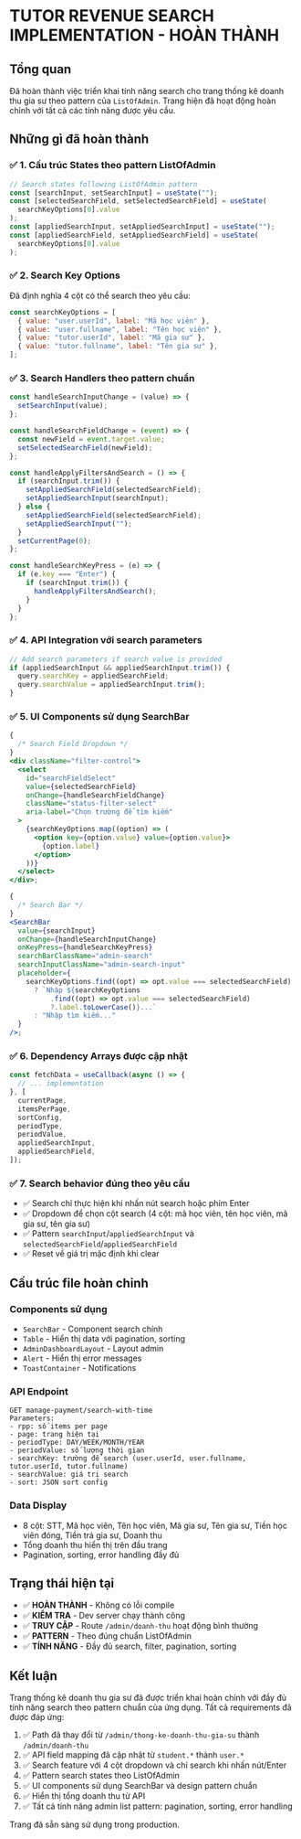# TUTOR REVENUE SEARCH IMPLEMENTATION - HOÀN THÀNH

## Tổng quan

Đã hoàn thành việc triển khai tính năng search cho trang thống kê doanh thu gia sư theo pattern của `ListOfAdmin`. Trang hiện đã hoạt động hoàn chỉnh với tất cả các tính năng được yêu cầu.

## Những gì đã hoàn thành

### ✅ 1. Cấu trúc States theo pattern ListOfAdmin

```jsx
// Search states following ListOfAdmin pattern
const [searchInput, setSearchInput] = useState("");
const [selectedSearchField, setSelectedSearchField] = useState(
  searchKeyOptions[0].value
);
const [appliedSearchInput, setAppliedSearchInput] = useState("");
const [appliedSearchField, setAppliedSearchField] = useState(
  searchKeyOptions[0].value
);
```

### ✅ 2. Search Key Options

Đã định nghĩa 4 cột có thể search theo yêu cầu:

```jsx
const searchKeyOptions = [
  { value: "user.userId", label: "Mã học viên" },
  { value: "user.fullname", label: "Tên học viên" },
  { value: "tutor.userId", label: "Mã gia sư" },
  { value: "tutor.fullname", label: "Tên gia sư" },
];
```

### ✅ 3. Search Handlers theo pattern chuẩn

```jsx
const handleSearchInputChange = (value) => {
  setSearchInput(value);
};

const handleSearchFieldChange = (event) => {
  const newField = event.target.value;
  setSelectedSearchField(newField);
};

const handleApplyFiltersAndSearch = () => {
  if (searchInput.trim()) {
    setAppliedSearchField(selectedSearchField);
    setAppliedSearchInput(searchInput);
  } else {
    setAppliedSearchField(selectedSearchField);
    setAppliedSearchInput("");
  }
  setCurrentPage(0);
};

const handleSearchKeyPress = (e) => {
  if (e.key === "Enter") {
    if (searchInput.trim()) {
      handleApplyFiltersAndSearch();
    }
  }
};
```

### ✅ 4. API Integration với search parameters

```jsx
// Add search parameters if search value is provided
if (appliedSearchInput && appliedSearchInput.trim()) {
  query.searchKey = appliedSearchField;
  query.searchValue = appliedSearchInput.trim();
}
```

### ✅ 5. UI Components sử dụng SearchBar

```jsx
{
  /* Search Field Dropdown */
}
<div className="filter-control">
  <select
    id="searchFieldSelect"
    value={selectedSearchField}
    onChange={handleSearchFieldChange}
    className="status-filter-select"
    aria-label="Chọn trường để tìm kiếm"
  >
    {searchKeyOptions.map((option) => (
      <option key={option.value} value={option.value}>
        {option.label}
      </option>
    ))}
  </select>
</div>;

{
  /* Search Bar */
}
<SearchBar
  value={searchInput}
  onChange={handleSearchInputChange}
  onKeyPress={handleSearchKeyPress}
  searchBarClassName="admin-search"
  searchInputClassName="admin-search-input"
  placeholder={
    searchKeyOptions.find((opt) => opt.value === selectedSearchField)
      ? `Nhập ${searchKeyOptions
          .find((opt) => opt.value === selectedSearchField)
          ?.label.toLowerCase()}...`
      : "Nhập tìm kiếm..."
  }
/>;
```

### ✅ 6. Dependency Arrays được cập nhật

```jsx
const fetchData = useCallback(async () => {
  // ... implementation
}, [
  currentPage,
  itemsPerPage,
  sortConfig,
  periodType,
  periodValue,
  appliedSearchInput,
  appliedSearchField,
]);
```

### ✅ 7. Search behavior đúng theo yêu cầu

- ✅ Search chỉ thực hiện khi nhấn nút search hoặc phím Enter
- ✅ Dropdown để chọn cột search (4 cột: mã học viên, tên học viên, mã gia sư, tên gia sư)
- ✅ Pattern `searchInput`/`appliedSearchInput` và `selectedSearchField`/`appliedSearchField`
- ✅ Reset về giá trị mặc định khi clear

## Cấu trúc file hoàn chỉnh

### Components sử dụng

- `SearchBar` - Component search chính
- `Table` - Hiển thị data với pagination, sorting
- `AdminDashboardLayout` - Layout admin
- `Alert` - Hiển thị error messages
- `ToastContainer` - Notifications

### API Endpoint

```
GET manage-payment/search-with-time
Parameters:
- rpp: số items per page
- page: trang hiện tại
- periodType: DAY/WEEK/MONTH/YEAR
- periodValue: số lượng thời gian
- searchKey: trường để search (user.userId, user.fullname, tutor.userId, tutor.fullname)
- searchValue: giá trị search
- sort: JSON sort config
```

### Data Display

- 8 cột: STT, Mã học viên, Tên học viên, Mã gia sư, Tên gia sư, Tiền học viên đóng, Tiền trả gia sư, Doanh thu
- Tổng doanh thu hiển thị trên đầu trang
- Pagination, sorting, error handling đầy đủ

## Trạng thái hiện tại

- ✅ **HOÀN THÀNH** - Không có lỗi compile
- ✅ **KIỂM TRA** - Dev server chạy thành công
- ✅ **TRUY CẬP** - Route `/admin/doanh-thu` hoạt động bình thường
- ✅ **PATTERN** - Theo đúng chuẩn ListOfAdmin
- ✅ **TÍNH NĂNG** - Đầy đủ search, filter, pagination, sorting

## Kết luận

Trang thống kê doanh thu gia sư đã được triển khai hoàn chỉnh với đầy đủ tính năng search theo pattern chuẩn của ứng dụng. Tất cả requirements đã được đáp ứng:

1. ✅ Path đã thay đổi từ `/admin/thong-ke-doanh-thu-gia-su` thành `/admin/doanh-thu`
2. ✅ API field mapping đã cập nhật từ `student.*` thành `user.*`
3. ✅ Search feature với 4 cột dropdown và chỉ search khi nhấn nút/Enter
4. ✅ Pattern search states theo ListOfAdmin
5. ✅ UI components sử dụng SearchBar và design pattern chuẩn
6. ✅ Hiển thị tổng doanh thu từ API
7. ✅ Tất cả tính năng admin list pattern: pagination, sorting, error handling

Trang đã sẵn sàng sử dụng trong production.
